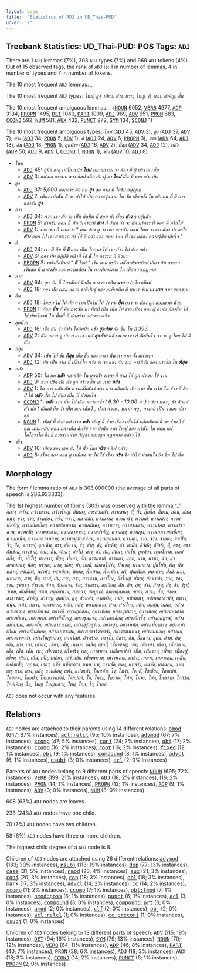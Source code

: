 ```yaml
---
layout: base
title:  'Statistics of ADJ in UD_Thai-PUD'
udver: '2'
---
```


## Treebank Statistics: UD_Thai-PUD: POS Tags: `ADJ`

There are 1 `ADJ` lemmas (7%), 303 `ADJ` types (7%) and 969 `ADJ` tokens (4%).
Out of 15 observed tags, the rank of `ADJ` is: 1 in number of lemmas, 4 in number of types and 7 in number of tokens.

The 10 most frequent `ADJ` lemmas: <em>_</em>

The 10 most frequent `ADJ` types:  <em>ใหม่, สูง, เดียว, ต่าง, แรก, ใหญ่, ดี, มาก, สำคัญ, อื่น</em>

The 10 most frequent ambiguous lemmas: <em>_</em> (<tt><a href="th_pud-pos-NOUN.html">NOUN</a></tt> 6052, <tt><a href="th_pud-pos-VERB.html">VERB</a></tt> 4977, <tt><a href="th_pud-pos-ADP.html">ADP</a></tt> 3134, <tt><a href="th_pud-pos-PROPN.html">PROPN</a></tt> 1495, <tt><a href="th_pud-pos-DET.html">DET</a></tt> 1040, <tt><a href="th_pud-pos-PART.html">PART</a></tt> 1009, <tt><a href="th_pud-pos-ADJ.html">ADJ</a></tt> 969, <tt><a href="th_pud-pos-ADV.html">ADV</a></tt> 951, <tt><a href="th_pud-pos-PRON.html">PRON</a></tt> 683, <tt><a href="th_pud-pos-CCONJ.html">CCONJ</a></tt> 592, <tt><a href="th_pud-pos-NUM.html">NUM</a></tt> 581, <tt><a href="th_pud-pos-AUX.html">AUX</a></tt> 432, <tt><a href="th_pud-pos-PUNCT.html">PUNCT</a></tt> 272, <tt><a href="th_pud-pos-SYM.html">SYM</a></tt> 134, <tt><a href="th_pud-pos-SCONJ.html">SCONJ</a></tt> 1)

The 10 most frequent ambiguous types:  <em>ใหม่</em> (<tt><a href="th_pud-pos-ADJ.html">ADJ</a></tt> 45, <tt><a href="th_pud-pos-ADV.html">ADV</a></tt> 3), <em>สูง</em> (<tt><a href="th_pud-pos-ADJ.html">ADJ</a></tt> 37, <tt><a href="th_pud-pos-ADV.html">ADV</a></tt> 7), <em>ต่าง</em> (<tt><a href="th_pud-pos-ADJ.html">ADJ</a></tt> 34, <tt><a href="th_pud-pos-PRON.html">PRON</a></tt> 5, <tt><a href="th_pud-pos-ADV.html">ADV</a></tt> 1), <em>ดี</em> (<tt><a href="th_pud-pos-ADJ.html">ADJ</a></tt> 24, <tt><a href="th_pud-pos-ADV.html">ADV</a></tt> 6, <tt><a href="th_pud-pos-PROPN.html">PROPN</a></tt> 3), <em>มาก</em> (<tt><a href="th_pud-pos-ADV.html">ADV</a></tt> 64, <tt><a href="th_pud-pos-ADJ.html">ADJ</a></tt> 18), <em>อื่น</em> (<tt><a href="th_pud-pos-ADJ.html">ADJ</a></tt> 18, <tt><a href="th_pud-pos-PRON.html">PRON</a></tt> 1), <em>สุดท้าย</em> (<tt><a href="th_pud-pos-ADJ.html">ADJ</a></tt> 16, <tt><a href="th_pud-pos-ADV.html">ADV</a></tt> 2), <em>ที่สุด</em> (<tt><a href="th_pud-pos-ADV.html">ADV</a></tt> 34, <tt><a href="th_pud-pos-ADJ.html">ADJ</a></tt> 12), <em>หลัง</em> (<tt><a href="th_pud-pos-ADP.html">ADP</a></tt> 50, <tt><a href="th_pud-pos-ADJ.html">ADJ</a></tt> 9, <tt><a href="th_pud-pos-ADV.html">ADV</a></tt> 1, <tt><a href="th_pud-pos-CCONJ.html">CCONJ</a></tt> 1, <tt><a href="th_pud-pos-NOUN.html">NOUN</a></tt> 1), <em>จริง</em> (<tt><a href="th_pud-pos-ADV.html">ADV</a></tt> 10, <tt><a href="th_pud-pos-ADJ.html">ADJ</a></tt> 8)


* <em>ใหม่</em>
  * <tt><a href="th_pud-pos-ADJ.html">ADJ</a></tt> 45: <em>คู่มือ ธาตุ เหล็ก ฉบับ <b>ใหม่</b> หมายความ ว่า ต้อง มี ผู้ บริจาค เพิ่ม</em>
  * <tt><a href="th_pud-pos-ADV.html">ADV</a></tt> 3: <em>แต่ ผล กระทบ ของ ฮิสปาเนีย ต่อ ผู้ มา <b>ใหม่</b> นั้น มี มาก เช่น กัน</em>
* <em>สูง</em>
  * <tt><a href="th_pud-pos-ADJ.html">ADJ</a></tt> 37: <em>5,000 ดอลลาร์ ต่อ คน <b>สูง</b> สุด ตาม ที่ ได้รับ อนุญาต</em>
  * <tt><a href="th_pud-pos-ADV.html">ADV</a></tt> 7: <em>เพียง เท่านั้น ก็ จะ ทำให้ เกิด ความวุ่นวาย ใน วัน เลือกตั้ง ใน บริเวณ ที่ มี การแข่งขัน <b>สูง</b></em>
* <em>ต่าง</em>
  * <tt><a href="th_pud-pos-ADJ.html">ADJ</a></tt> 34: <em>พวก เขา มัก จะ เป็น ศิลปิน ที่ ชอบ ทำ เรื่อง <b>ต่าง</b> ๆ อยู่แล้ว</em>
  * <tt><a href="th_pud-pos-PRON.html">PRON</a></tt> 5: <em>สำหรับ ตอน นี้ นัก วิเคราะห์ <b>ต่าง</b> ก็ ลังเล ว่า จะ ตัด บริการ นี้ ออก ดี หรือไม่</em>
  * <tt><a href="th_pud-pos-ADV.html">ADV</a></tt> 1: <em>และ เธอ ก็ บอก ว่า “ คุณ ต้อง ดู ว่า เธอ ตอบรับ ตอน ไหน ว่า เรา ต้อง ทำ อะไร <b>ต่าง</b> ออก ไป เรา สามารถ ทำ ได้ ดี กว่า และ ตอน ไหน ที่ เธอ แสดง ความรู้สึก เสียใจ ”</em>
* <em>ดี</em>
  * <tt><a href="th_pud-pos-ADJ.html">ADJ</a></tt> 24: <em>เรา มี ทีม ที่ <b>ดี</b> และ เป็น โอกาส ให้ เรา ก้าว ไป ข้าง หน้า</em>
  * <tt><a href="th_pud-pos-ADV.html">ADV</a></tt> 6: <em>กอง ทัพ ปฏิบัติ หน้าที่ ได้ <b>ดี</b> ใน การรบ ที่ คิวบา</em>
  * <tt><a href="th_pud-pos-PROPN.html">PROPN</a></tt> 3: <em>หนังสือพิมพ์ “ <b>ดี</b> ไซต์ ” เริ่ม ถาม ธุรกิจ อสังหาริมทรัพย์ เกี่ยว กับ กระแส เงินสด ที่ น่าสงสัย และ ความเสี่ยง ใน การล้มละลาย ใน เดือน กรกฎาคม</em>
* <em>มาก</em>
  * <tt><a href="th_pud-pos-ADV.html">ADV</a></tt> 64: <em>ทุก วัน นี้ โทรศัพท์ มือถือ ของ เรา เป็น <b>มาก</b> กว่า โทรศัพท์</em>
  * <tt><a href="th_pud-pos-ADJ.html">ADJ</a></tt> 18: <em>กอง ทัพ ผสม หลาย ชาติพันธุ์ ของ อะคีเมนิด มี ทหาร จำนวน <b>มาก</b> จาก บอลข่าน</em>
* <em>อื่น</em>
  * <tt><a href="th_pud-pos-ADJ.html">ADJ</a></tt> 18: <em>โฆษก ไม่ ได้ ตัด ความเป็นไป ได้ ว่า คน <b>อื่น</b> อาจ จะ ต้อง ถูก สอบสวน ด้วย</em>
  * <tt><a href="th_pud-pos-PRON.html">PRON</a></tt> 1: <em>ก่อน <b>อื่น</b> ก็ คือ การจัด หา พื้นที่ เปิด เพื่อ ให้ ชาว เมือง และ ผู้ อาศัย ท้องถิ่น ได้ ใช้ ประโยชน์ ใน พื้นที่ ที่ ก่อสร้าง อย่างรวดเร็ว</em>
* <em>สุดท้าย</em>
  * <tt><a href="th_pud-pos-ADJ.html">ADJ</a></tt> 16: <em>เชื่อ กัน ว่า กีฬา โอลิมปิก ครั้ง <b>สุดท้าย</b> จัด ขึ้น ใน ปี 393</em>
  * <tt><a href="th_pud-pos-ADV.html">ADV</a></tt> 2: <em>ฉัน อยาก ดู กับ พวก เขา แต่ <b>สุดท้าย</b> แล้ว พวก เขา ก็ ตัดสินใจ ว่า จะ ดู โดย ไม่ มี ฉัน</em>
* <em>ที่สุด</em>
  * <tt><a href="th_pud-pos-ADV.html">ADV</a></tt> 34: <em>เห็น ได้ ชัด <b>ที่สุด</b> เมื่อ ชื่อ ของ ดารา นั้น หา ยาก ตั้ง แต่ แรก</em>
  * <tt><a href="th_pud-pos-ADJ.html">ADJ</a></tt> 12: <em>มัน เป็น งาน ที่ เม็กซิโก หวัง ว่า จะ แข่ง กับ งาน คาร์นิวัล ของ บราซิล ใน <b>ที่สุด</b></em>
* <em>หลัง</em>
  * <tt><a href="th_pud-pos-ADP.html">ADP</a></tt> 50: <em>ใน ยุค <b>หลัง</b> คลาสสิค ใน ยูกาตัง ระบบ ที่ สาม ได้ ถูก นำ มา ใช้ งาน</em>
  * <tt><a href="th_pud-pos-ADJ.html">ADJ</a></tt> 9: <em>ซาก ปรัก หัก พัง ถูก สร้าง ขึ้น มา ภาย <b>หลัง</b></em>
  * <tt><a href="th_pud-pos-ADV.html">ADV</a></tt> 1: <em>ใน ทาง กลับ กัน ความสัมพันธ์ ของ นาง คลินตัน กับ ภาค พื้น ทวีป ใน ช่วง ยี่ สิบ ปี ให้ <b>หลัง</b> นั้น ไม่ ค่อย เป็น ที่ น่าพอใจ</em>
  * <tt><a href="th_pud-pos-CCONJ.html">CCONJ</a></tt> 1: <em><b>หลัง</b> จาก นั้น ไป เดิน ตลาด เช้า ( 6.30 - 10.00 น. ) : ข้าว พอง , รัง ดักแด้ ตัว ต่อ ( ดักแด้ ถือ ว่า เป็น ของ เด็ด ) , ปอด ควาย , หมาก พลู , คางคก เป็น ๆ และ ปลา ดุก</em>
  * <tt><a href="th_pud-pos-NOUN.html">NOUN</a></tt> 1: <em>พันธุ์ นี้ ช่วย แก้ ปวด <b>หลัง</b> พันธุ์ นี้ ช่วย เรื่อง คลื่นไส้ ผลิตภัณฑ์ นี้ จะ ช่วย ให้ คุณ นอนหลับ ตอน กลางคืน ดีทริช จาก สำนัก งาน ใหญ่ ของ บริษัท ใน เดนเวอร์ โคโลราโด ซึ่ง มี การจำหน่าย กัญชา อย่างถูก กฎหมาย กล่าว ไว้</em>
* <em>จริง</em>
  * <tt><a href="th_pud-pos-ADV.html">ADV</a></tt> 10: <em>เสียง ของ เธอ ส่ง ไป ทั่ว โลก <b>จริง</b> ๆ ลีฟ กล่าว</em>
  * <tt><a href="th_pud-pos-ADJ.html">ADJ</a></tt> 8: <em>เรื่อง ของ ดอส ดู เหมือน จะ ไม่ ใช่ เรื่อง <b>จริง</b> จึง ทำให้ น่าสนใจ ยิ่ง ขึ้น ไป อีก</em>

## Morphology

The form / lemma ratio of `ADJ` is 303.000000 (the average of all parts of speech is 286.933333).

The 1st highest number of forms (303) was observed with the lemma “_”: <em>กลาง, กว้าง, กว้างขวาง, กว้างใหญ่, กันเอง, การส่วนตัว, การเสมอ, กี่, กึ่ง, กุ๊กกิ๊ก, ก็ตาม, ก่อน, ก่อนหน้า, ขวา, ขาว, ข้างเคียง, ครึ่ง, คร่าว, คลาสสิก, ความงาม, ความจริง, ความดี, ความต่าง, ความบังเอิญ, ความบิดเบี้ยว, ความผิดพลาด, ความมั่นคง, ความยาว, ความรุนแรง, ความร้อน, ความร้าวฉาน, ความลับ, ความสะอาด, ความสามารถ, ความสำคัญ, ความสุข, ความสูง, ความหนาวยะเยือก, ความหนืด, ความหลากหลาย, ความอนุรักษ์นิยม, ความอ่อนแอ, ความฮา, ง่าย, จริง, จำลอง, จำเป็น, จิ๋ว, จืด, ฉกรรจ์, ฉุกเฉิน, ชรา, ชัดเจน, ช้า, ซ้าย, ดัง, ดั้งเดิม, ดำ, ดำมืด, ดิจิตัล, ดิจิทัล, ดี, ตรง, ตรงกันข้าม, ตรงข้าม, ตลก, ตื้น, ต่อมา, ต่อไป, ต่าง, ต่ำ, ต้น, ถัดมา, ถัดไป, ถูกต้อง, ทรุดโทรม, ทอล์กกิ้ง, ทั่ว, ทั่วไป, ทางการ, ที่สุด, ที่แล้ว, ทื่อ, ธรรมชาติ, ธรรมดา, นอก, นาน, นานา, นิว, น่าสยดสยอง, น้อย, บรรดา, บวก, บ่อย, บ้า, ปกติ, ปลอดโปร่ง, ปัจเจก, ปานกลาง, ปูดโปน, ผิด, ผิดพลาด, พรีเมียร์, พร่ามัว, พร่าเลือน, พิเศษ, พื้นบ้าน, พื้นเมือง, ฟรี, ฟุ่มเฟือย, มหาศาล, มั่งมี, มาก, มากมาย, มาย, มืด, ยักษ์, ยัม, ยาก, ยาว, ยาวนาน, ยาวไกล, ยิ่งใหญ่, ย่ำแย่, ย้อนหลัง, รวย, รอง, ราบ, รุนแรง, ร่ำรวย, ร้อน, ร้อนแรง, ร้าย, ร้ายแรง, ละเอียด, ลับ, ลึก, ลุ่ม, ล่าง, ล่าสุด, ล่ำ, ล้า, วิรูป, วิเศษ, ศักดิ์สิทธิ์, สนิท, สนุกสนาน, สมควร, สมบูรณ์, สมเหตุสมผล, สยอง, สว่าง, สั้น, สากล, สาธารณะ, สำคัญ, สำราญ, สุดท้าย, สูง, ส่วนตัว, หงุดหงิด, หนัก, หนักหนา, หนักหนาสาหัส, หนาว, หนุ่ม, หน้า, หลวง, หละหลวม, หลัก, หลัง, หลากหลาย, ห่าง, ห่างไกล, อดีต, อบอุ่น, อมตะ, อย่างกว้างขวาง, อย่างชัดเจน, อย่างดี, อย่างถูกต้อง, อย่างที่สุด, อย่างนุ่มนวล, อย่างน้อย, อย่างมหาศาล, อย่างมั่นคง, อย่างมาก, อย่างยิ่งใหญ่, อย่างรุนแรง, อย่างละเอียด, อย่างลึกซึ้ง, อย่างสมบูรณ์, อย่างสม่ำเสมอ, อย่างสั้น, อย่างสาธารณะ, อย่างสุรุ่ยสุร่าย, อย่างสูง, อย่างหนัก, อย่างเที่ยงตรง, อย่างเท่าเทียม, อย่างเยี่ยมยอด, อย่างเหมาะสม, อย่างเอาจริงเอาจัง, อย่างแน่นหนา, อย่างแยบยล, อย่างแย่, อย่างแรงกล้า, อย่างใหญ่หลวง, ออนไลน์, อัจฉริยะ, อาวุโส, อิสระ, อื่น, อื้อฉาว, อุดม, อ้วน, ฮิต, เกิน, เก่ง, เก่า, เก่าแก่, เขียว, เค็ม, เฉพาะ, เฉลี่ย, เชกกี้, เชี่ยวชาญ, เดิม, เดียงสา, เดียว, เดียวดาย, เด็ก, เด็ด, เต็ม, เทา, เที่ยงตรง, เท็จจริง, เบา, เบาสมอง, เปลือยเปล่า, เป็น, เพียงแค่, เพี้ยน, เฟื่องฟู, เยี่ยม, เยือก, เย็น, เล็ก, เสถียร, เสรี, เสีย, เสื่อมทราม, เหงาหงอย, เหนือ, เหมาะ, เหมาะสม, เหม็น, เหลือเชื่อ, เอกชน, เฮอร์, แข็ง, แข็งแกร่ง, แคบ, แค่, แจ่มชัด, แดง, แท้จริง, แน่ชัด, แน่นอน, แพง, แย่, แรก, แรง, แล้ง, แวดล้อม, แห้ง, แห้งแล้ง, โกลเด้น, โง่, โง่เง่า, โชคดี, โซเชียล, โดดเด่น, โดยตรง, โดยทั่ว, โดยธรรมชาติ, โดยปกติ, โต, โทรม, โบราณ, โพ้น, โมฆะ, โสด, โหดร้าย, ใกล้ชิด, ใกล้เคียง, ใน, ใหญ่, ใหญ่หลวง, ใหม่, ไกล, ไว, ไวลด์</em>.

`ADJ` does not occur with any features.


## Relations

`ADJ` nodes are attached to their parents using 14 different relations: <tt><a href="th_pud-dep-amod.html">amod</a></tt> (647; 67% instances), <tt><a href="th_pud-dep-acl-relcl.html">acl:relcl</a></tt> (95; 10% instances), <tt><a href="th_pud-dep-advmod.html">advmod</a></tt> (67; 7% instances), <tt><a href="th_pud-dep-xcomp.html">xcomp</a></tt> (47; 5% instances), <tt><a href="th_pud-dep-conj.html">conj</a></tt> (24; 2% instances), <tt><a href="th_pud-dep-obj.html">obj</a></tt> (17; 2% instances), <tt><a href="th_pud-dep-ccomp.html">ccomp</a></tt> (16; 2% instances), <tt><a href="th_pud-dep-root.html">root</a></tt> (16; 2% instances), <tt><a href="th_pud-dep-fixed.html">fixed</a></tt> (12; 1% instances), <tt><a href="th_pud-dep-obl.html">obl</a></tt> (9; 1% instances), <tt><a href="th_pud-dep-compound.html">compound</a></tt> (8; 1% instances), <tt><a href="th_pud-dep-advcl.html">advcl</a></tt> (6; 1% instances), <tt><a href="th_pud-dep-nsubj.html">nsubj</a></tt> (3; 0% instances), <tt><a href="th_pud-dep-acl.html">acl</a></tt> (2; 0% instances)

Parents of `ADJ` nodes belong to 9 different parts of speech: <tt><a href="th_pud-pos-NOUN.html">NOUN</a></tt> (695; 72% instances), <tt><a href="th_pud-pos-VERB.html">VERB</a></tt> (199; 21% instances), <tt><a href="th_pud-pos-ADJ.html">ADJ</a></tt> (18; 2% instances),  (16; 2% instances), <tt><a href="th_pud-pos-PRON.html">PRON</a></tt> (14; 1% instances), <tt><a href="th_pud-pos-PROPN.html">PROPN</a></tt> (12; 1% instances), <tt><a href="th_pud-pos-ADP.html">ADP</a></tt> (9; 1% instances), <tt><a href="th_pud-pos-ADV.html">ADV</a></tt> (3; 0% instances), <tt><a href="th_pud-pos-NUM.html">NUM</a></tt> (3; 0% instances)

608 (63%) `ADJ` nodes are leaves.

233 (24%) `ADJ` nodes have one child.

70 (7%) `ADJ` nodes have two children.

58 (6%) `ADJ` nodes have three or more children.

The highest child degree of a `ADJ` node is 8.

Children of `ADJ` nodes are attached using 26 different relations: <tt><a href="th_pud-dep-advmod.html">advmod</a></tt> (183; 30% instances), <tt><a href="th_pud-dep-nsubj.html">nsubj</a></tt> (113; 19% instances), <tt><a href="th_pud-dep-dep.html">dep</a></tt> (77; 13% instances), <tt><a href="th_pud-dep-case.html">case</a></tt> (31; 5% instances), <tt><a href="th_pud-dep-nmod.html">nmod</a></tt> (23; 4% instances), <tt><a href="th_pud-dep-aux.html">aux</a></tt> (21; 3% instances), <tt><a href="th_pud-dep-conj.html">conj</a></tt> (20; 3% instances), <tt><a href="th_pud-dep-cop.html">cop</a></tt> (18; 3% instances), <tt><a href="th_pud-dep-obl.html">obl</a></tt> (18; 3% instances), <tt><a href="th_pud-dep-mark.html">mark</a></tt> (17; 3% instances), <tt><a href="th_pud-dep-advcl.html">advcl</a></tt> (14; 2% instances), <tt><a href="th_pud-dep-cc.html">cc</a></tt> (14; 2% instances), <tt><a href="th_pud-dep-xcomp.html">xcomp</a></tt> (11; 2% instances), <tt><a href="th_pud-dep-ccomp.html">ccomp</a></tt> (7; 1% instances), <tt><a href="th_pud-dep-obl-tmod.html">obl:tmod</a></tt> (7; 1% instances), <tt><a href="th_pud-dep-nmod-poss.html">nmod:poss</a></tt> (6; 1% instances), <tt><a href="th_pud-dep-punct.html">punct</a></tt> (6; 1% instances), <tt><a href="th_pud-dep-acl.html">acl</a></tt> (3; 0% instances), <tt><a href="th_pud-dep-compound.html">compound</a></tt> (3; 0% instances), <tt><a href="th_pud-dep-compound-prt.html">compound:prt</a></tt> (3; 0% instances), <tt><a href="th_pud-dep-amod.html">amod</a></tt> (2; 0% instances), <tt><a href="th_pud-dep-clf.html">clf</a></tt> (2; 0% instances), <tt><a href="th_pud-dep-obj.html">obj</a></tt> (2; 0% instances), <tt><a href="th_pud-dep-acl-relcl.html">acl:relcl</a></tt> (1; 0% instances), <tt><a href="th_pud-dep-cc-preconj.html">cc:preconj</a></tt> (1; 0% instances), <tt><a href="th_pud-dep-csubj.html">csubj</a></tt> (1; 0% instances)

Children of `ADJ` nodes belong to 13 different parts of speech: <tt><a href="th_pud-pos-ADV.html">ADV</a></tt> (115; 19% instances), <tt><a href="th_pud-pos-DET.html">DET</a></tt> (94; 16% instances), <tt><a href="th_pud-pos-SYM.html">SYM</a></tt> (79; 13% instances), <tt><a href="th_pud-pos-NOUN.html">NOUN</a></tt> (70; 12% instances), <tt><a href="th_pud-pos-VERB.html">VERB</a></tt> (64; 11% instances), <tt><a href="th_pud-pos-ADP.html">ADP</a></tt> (46; 8% instances), <tt><a href="th_pud-pos-PART.html">PART</a></tt> (40; 7% instances), <tt><a href="th_pud-pos-PRON.html">PRON</a></tt> (38; 6% instances), <tt><a href="th_pud-pos-ADJ.html">ADJ</a></tt> (18; 3% instances), <tt><a href="th_pud-pos-AUX.html">AUX</a></tt> (18; 3% instances), <tt><a href="th_pud-pos-CCONJ.html">CCONJ</a></tt> (14; 2% instances), <tt><a href="th_pud-pos-PUNCT.html">PUNCT</a></tt> (6; 1% instances), <tt><a href="th_pud-pos-PROPN.html">PROPN</a></tt> (2; 0% instances)

